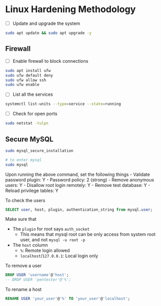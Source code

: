 # Linux Hardening Methodology

- [ ] Update and upgrade the system

```bash
sudo apt update && sudo apt upgrade -y
```

## Firewall
- [ ] Enable firewall to block connections

```bash
sudo apt install ufw
sudo ufw default deny
sudo ufw allow ssh
sudo ufw enable
```

- [ ] List all the services

```bash
systemctl list-units --type=service --state=running
```

- [ ] Check for open ports

```bash
sudo netstat -tulpn
```

## Secure MySQL

```bash
sudo mysql_secure_installation

# to enter mysql
sudo mysql
```

Upon running the above command, set the following things
    - Validate password plugin: Y
    - Password policy: 2 (strong)
    - Remove anonymous users: Y
    - Disallow root login remotely: Y
    - Remove test database: Y
    - Reload privilege tables: Y

To check the users
```sql
SELECT user, host, plugin, authentication_string from mysql.user;
```

Make sure that

- The `plugin` for root says `auth_socket`
    - This means that mysql root can be only access from system root user, and not `mysql -u root -p`
- The `host` column
    - `%`: Remote login allowed
    - `localhost`/`127.0.0.1`: Local login only

To remove a user

```sql
DROP USER 'username'@'host';
-- DROP USER 'pentester'@'%';
```

To rename a host

```sql
RENAME USER 'your_user'@'%' TO 'your_user'@'localhost';
```

